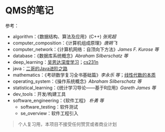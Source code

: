 # QMS的笔记

参考：

- algorithm：《数据结构、算法及应用》(C++) *张宪超*
- computer_composition：《计算机组成原理》*唐朔飞*
- computer_network：《计算机网络：自顶向下方法》*James F. Kurose 等* 
- database：《数据库系统概念》*Abraham Silberschatz 等*
- deep_learning：[吴恩达深度学习](https://www.bilibili.com/video/BV1FT4y1E74V/)；[cs231n](https://www.bilibili.com/video/BV1nJ411z7fe/)
- java：[二哥的Java进阶之路](https://www.javabetter.cn/)
- mathematics：《考研数学复习全书基础篇》*李永乐 等*；[线性代数的本质](https://www.bilibili.com/video/BV1ib411t7YR/)
- operating_system：《操作系统概念》*Abraham Silberschatz 等*
- statistical_learning：《统计学习导论——基于R应用》*Gareth James 等*
- dev_tools：开发/构建工具
- software_engineering：《软件工程》 *朴勇 等* 
  - software_testing：软件测试
  - se_overview：软件工程引入

> 个人复习用，本项目不接受任何赞赏或者商业计划